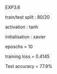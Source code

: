 EXP3.6

train/test split : 80/20

activation : tanh

initialisation : xavier

eposchs = 10 

training loss = 0.4145

Test accuracy  = 77.9%
